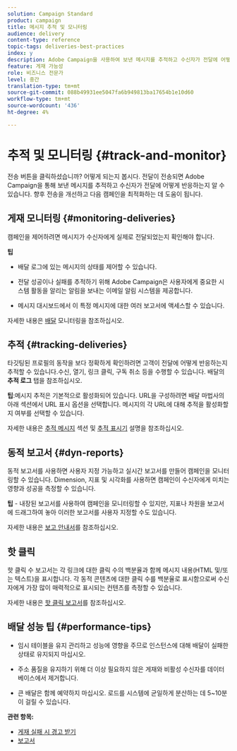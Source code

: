 ```yaml
---
solution: Campaign Standard
product: campaign
title: 메시지 추적 및 모니터링
audience: delivery
content-type: reference
topic-tags: deliveries-best-practices
index: y
description: Adobe Campaign을 사용하여 보낸 메시지를 추적하고 수신자가 전달에 어떻게 반응하는지 파악하는 방법
feature: 게재 가능성
role: 비즈니스 전문가
level: 중간
translation-type: tm+mt
source-git-commit: 088b49931ee5047fa6b949813ba17654b1e10d60
workflow-type: tm+mt
source-wordcount: '436'
ht-degree: 4%

---
```



# 추적 및 모니터링 {#track-and-monitor}

전송 버튼을 클릭하셨습니까? 어떻게 되는지 봅시다. 전달이 전송되면 Adobe Campaign을 통해 보낸 메시지를 추적하고 수신자가 전달에 어떻게 반응하는지 알 수 있습니다. 향후 전송을 개선하고 다음 캠페인을 최적화하는 데 도움이 됩니다.

## 게재 모니터링 {#monitoring-deliveries}

캠페인을 제어하려면 메시지가 수신자에게 실제로 전달되었는지 확인해야 합니다.

**팁**

* 배달 로그에 있는 메시지의 상태를 제어할 수 있습니다.

* 전달 성공이나 실패를 추적하기 위해 Adobe Campaign은 사용자에게 중요한 시스템 활동을 알리는 알림을 보내는 이메일 알림 시스템을 제공합니다.

* 메시지 대시보드에서 이 특정 메시지에 대한 여러 보고서에 액세스할 수 있습니다.

자세한 내용은 [배달](../../sending/using/monitoring-a-delivery.md) 모니터링을 참조하십시오.

## 추적 {#tracking-deliveries}

타깃팅된 프로필의 동작을 보다 정확하게 확인하려면 고객이 전달에 어떻게 반응하는지 추적할 수 있습니다.수신, 열기, 링크 클릭, 구독 취소 등을 수행할 수 있습니다. 배달의 **추적 로그** 탭을 참조하십시오.

**팁**:메시지 추적은 기본적으로 활성화되어 있습니다. URL을 구성하려면 배달 마법사의 아래 섹션에서 URL 표시 옵션을 선택합니다. 메시지의 각 URL에 대해 추적을 활성화할지 여부를 선택할 수 있습니다.

자세한 내용은 [추적 메시지](../../sending/using/tracking-messages.md) 섹션 및 [추적 표시기](../../reporting/using/tracking-indicators.md) 설명을 참조하십시오.

## 동적 보고서 {#dyn-reports}

동적 보고서를 사용하면 사용자 지정 가능하고 실시간 보고서를 만들어 캠페인을 모니터링할 수 있습니다. Dimension, 지표 및 시각화를 사용하면 캠페인이 수신자에게 미치는 영향과 성공을 측정할 수 있습니다.

**팁** - 내장된 보고서를 사용하여 캠페인을 모니터링할 수 있지만, 지표나 차원을 보고서에 드래그하여 놓아 이러한 보고서를 사용자 지정할 수도 있습니다.

자세한 내용은 [보고 안내서](../../reporting/using/about-dynamic-reports.md)를 참조하십시오.

## 핫 클릭

핫 클릭 수 보고서는 각 링크에 대한 클릭 수의 백분율과 함께 메시지 내용(HTML 및/또는 텍스트)을 표시합니다. 각 동적 콘텐츠에 대한 클릭 수를 백분율로 표시함으로써 수신자에게 가장 많이 매력적으로 표시되는 컨텐츠를 측정할 수 있습니다.

자세한 내용은 [핫 클릭 보고서](../../reporting/using/hot-clicks.md)를 참조하십시오.

## 배달 성능 팁 {#performance-tips}

* 임시 테이블을 유지 관리하고 성능에 영향을 주므로 인스턴스에 대해 배달이 실패한 상태로 유지되지 마십시오.

* 주소 품질을 유지하기 위해 더 이상 필요하지 않은 게재와 비활성 수신자를 데이터베이스에서 제거합니다.

* 큰 배달은 함께 예약하지 마십시오. 로드를 시스템에 균일하게 분산하는 데 5~10분이 걸릴 수 있습니다.

**관련 항목:**

* [게재 실패 시 경고 받기](../../sending/using/receiving-alerts-when-failures-happen.md)
* [보고서](../../reporting/using/about-dynamic-reports.md)
